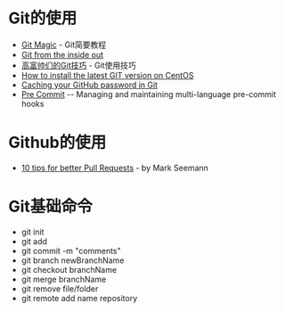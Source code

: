 # Git的使用
- [Git Magic](http://www-cs-students.stanford.edu/~blynn/gitmagic/intl/zh_cn/index.html) - Git简要教程
- [Git from the inside out](https://codewords.recurse.com/issues/two/git-from-the-inside-out)
- [高富帅们的Git技巧](http://cloudbbs.org/forum.php?tid=30647&page=1&extra=&mod=viewthread#pid201033) - Git使用技巧
- [How to install the latest GIT version on CentOS](https://www.howtoforge.com/how-to-install-the-latest-git-version-on-centos)
- [Caching your GitHub password in Git](https://help.github.com/articles/caching-your-github-password-in-git/)
- [Pre Commit](http://pre-commit.com/) -- Managing and maintaining multi-language pre-commit hooks


# Github的使用
- [10 tips for better Pull Requests](http://blog.ploeh.dk/2015/01/15/10-tips-for-better-pull-requests/) - by Mark Seemann


# Git基础命令
- git init
- git add
- git commit -m "comments"
- git branch newBranchName
- git checkout branchName
- git merge branchName
- git remove file/folder
- git remote add name repository
